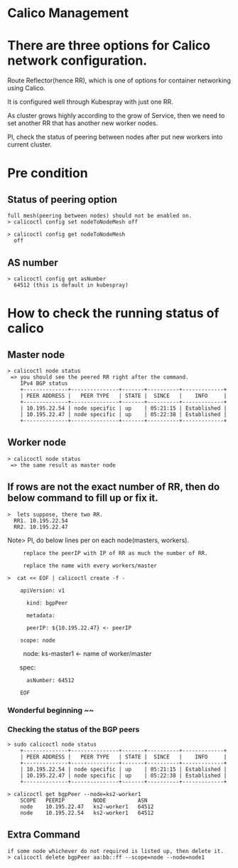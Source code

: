 Calico Management
=====================

# There are three options for Calico network configuration.
  Route Reflector(hence RR), which is one of options for container networking using Calico.

  It is configured well through Kubespray with just one RR.

  As cluster grows highly according to the grow of Service, 
  then we need to set another RR that has another new worker nodes.
  
  Pl, check the status of peering between nodes after put new workers into current cluster.

# Pre condition
  ## Status of peering option
    full mesh(peering between nodes) should not be enabled on.
    > calicoctl config set nodeToNodeMesh off
    
    > calicoctl config get nodeToNodeMesh
      off

  ## AS number
    > calicoctl config get asNumber
      64512 (this is default in kubespray)

# How to check the running status of calico

  ## Master node
    > calicoctl node status
     => you should see the peered RR right after the command.
        IPv4 BGP status
        +--------------+---------------+-------+----------+-------------+
        | PEER ADDRESS |   PEER TYPE   | STATE |  SINCE   |    INFO     |
        +--------------+---------------+-------+----------+-------------+
        | 10.195.22.54 | node specific | up    | 05:21:15 | Established |
        | 10.195.22.47 | node specific | up    | 05:22:38 | Established |
        +--------------+---------------+-------+----------+-------------+

  ## Worker node
    > calicoctl node status
     => the same result as master node


  ## If rows are not the exact number of RR, then do below command to fill up or fix it.

    >  lets suppose, there two RR.
      RR1. 10.195.22.54
      RR2. 10.195.22.47

   Note> Pl, do below lines per on each node(masters, workers).
   
         replace the peerIP with IP of RR as much the number of RR.
         
         replace the name with every workers/master
         
    >  cat << EOF | calicoctl create -f -
    
        apiVersion: v1
        
          kind: bgpPeer
          
          metadata:
          
          peerIP: ${10.195.22.47} <- peerIP
          
        scope: node
        
          node: ks-master1 <- name of worker/master
          
        spec:
        
          asNumber: 64512
          
        EOF
      
  ###  Wonderful beginning ~~
  ###  Checking the status of the BGP peers
    > sudo calicoctl node status
        +--------------+---------------+-------+----------+-------------+
        | PEER ADDRESS |   PEER TYPE   | STATE |  SINCE   |    INFO     |
        +--------------+---------------+-------+----------+-------------+
        | 10.195.22.54 | node specific | up    | 05:21:15 | Established |
        | 10.195.22.47 | node specific | up    | 05:22:38 | Established |
        +--------------+---------------+-------+----------+-------------+
    
    > calicoctl get bgpPeer --node=ks2-worker1
        SCOPE   PEERIP         NODE          ASN
        node    10.195.22.47   ks2-worker1   64512
        node    10.195.22.54   ks2-worker1   64512


  ## Extra Command
    if some node whichever do not required is listed up, then delete it.
    > calicoctl delete bgpPeer aa:bb::ff --scope=node --node=node1
